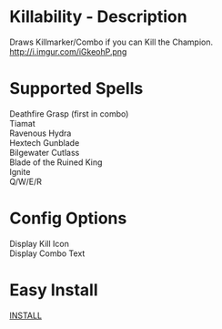 Killability - Description
======================
Draws Killmarker/Combo if you can Kill the Champion.
http://i.imgur.com/iGkeohP.png

Supported Spells
======================
Deathfire Grasp (first in combo)  
Tiamat  
Ravenous Hydra  
Hextech Gunblade  
Bilgewater Cutlass  
Blade of the Ruined King  
Ignite  
Q/W/E/R  

Config Options
======================
Display Kill Icon  
Display Combo Text  

Easy Install
======================
[INSTALL](ls://project/h3h3/LeagueSharp/Killability/)
